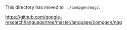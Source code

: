 This directory has moved to `../compgen/nqg/`.

https://github.com/google-research/language/tree/master/language/compgen/nqg
